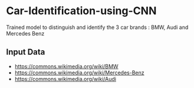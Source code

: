 # Car-Identification-using-CNN
Trained model to distinguish and identify the 3 car brands : BMW, Audi and Mercedes Benz

## Input Data
- https://commons.wikimedia.org/wiki/BMW
- https://commons.wikimedia.org/wiki/Mercedes-Benz
- https://commons.wikimedia.org/wiki/Audi
